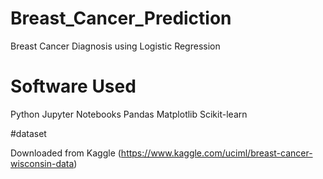 # Breast_Cancer_Prediction

Breast Cancer Diagnosis using Logistic Regression

# Software Used

Python
Jupyter Notebooks
Pandas
Matplotlib
Scikit-learn

#dataset

Downloaded from Kaggle (https://www.kaggle.com/uciml/breast-cancer-wisconsin-data)
